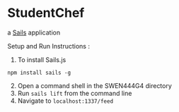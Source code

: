 # StudentChef

a [Sails](http://sailsjs.org) application

Setup and Run Instructions :
1. To install Sails.js

`npm install sails -g`

2. Open a command shell in the SWEN444G4 directory
3. Run `sails lift` from the command line
4. Navigate to `localhost:1337/feed`